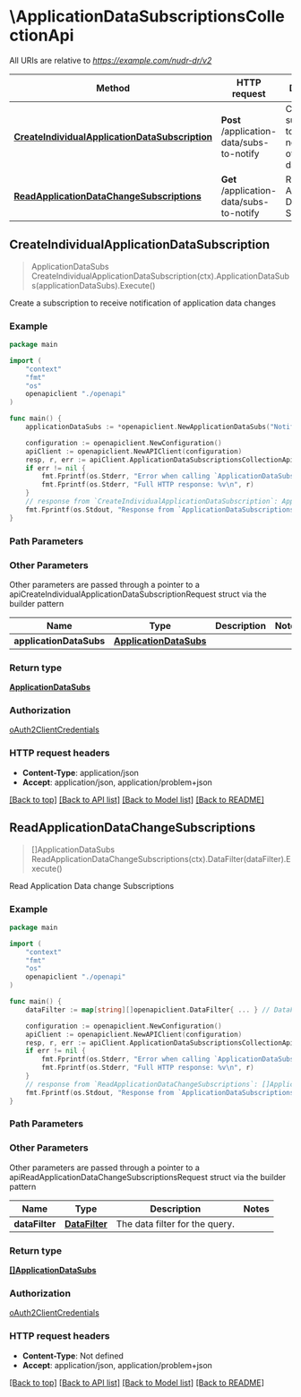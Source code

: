 # \ApplicationDataSubscriptionsCollectionApi

All URIs are relative to *https://example.com/nudr-dr/v2*

Method | HTTP request | Description
------------- | ------------- | -------------
[**CreateIndividualApplicationDataSubscription**](ApplicationDataSubscriptionsCollectionApi.md#CreateIndividualApplicationDataSubscription) | **Post** /application-data/subs-to-notify | Create a subscription to receive notification of application data changes
[**ReadApplicationDataChangeSubscriptions**](ApplicationDataSubscriptionsCollectionApi.md#ReadApplicationDataChangeSubscriptions) | **Get** /application-data/subs-to-notify | Read Application Data change Subscriptions



## CreateIndividualApplicationDataSubscription

> ApplicationDataSubs CreateIndividualApplicationDataSubscription(ctx).ApplicationDataSubs(applicationDataSubs).Execute()

Create a subscription to receive notification of application data changes

### Example

```go
package main

import (
    "context"
    "fmt"
    "os"
    openapiclient "./openapi"
)

func main() {
    applicationDataSubs := *openapiclient.NewApplicationDataSubs("NotificationUri_example") // ApplicationDataSubs | 

    configuration := openapiclient.NewConfiguration()
    apiClient := openapiclient.NewAPIClient(configuration)
    resp, r, err := apiClient.ApplicationDataSubscriptionsCollectionApi.CreateIndividualApplicationDataSubscription(context.Background()).ApplicationDataSubs(applicationDataSubs).Execute()
    if err != nil {
        fmt.Fprintf(os.Stderr, "Error when calling `ApplicationDataSubscriptionsCollectionApi.CreateIndividualApplicationDataSubscription``: %v\n", err)
        fmt.Fprintf(os.Stderr, "Full HTTP response: %v\n", r)
    }
    // response from `CreateIndividualApplicationDataSubscription`: ApplicationDataSubs
    fmt.Fprintf(os.Stdout, "Response from `ApplicationDataSubscriptionsCollectionApi.CreateIndividualApplicationDataSubscription`: %v\n", resp)
}
```

### Path Parameters



### Other Parameters

Other parameters are passed through a pointer to a apiCreateIndividualApplicationDataSubscriptionRequest struct via the builder pattern


Name | Type | Description  | Notes
------------- | ------------- | ------------- | -------------
 **applicationDataSubs** | [**ApplicationDataSubs**](ApplicationDataSubs.md) |  | 

### Return type

[**ApplicationDataSubs**](ApplicationDataSubs.md)

### Authorization

[oAuth2ClientCredentials](../README.md#oAuth2ClientCredentials)

### HTTP request headers

- **Content-Type**: application/json
- **Accept**: application/json, application/problem+json

[[Back to top]](#) [[Back to API list]](../README.md#documentation-for-api-endpoints)
[[Back to Model list]](../README.md#documentation-for-models)
[[Back to README]](../README.md)


## ReadApplicationDataChangeSubscriptions

> []ApplicationDataSubs ReadApplicationDataChangeSubscriptions(ctx).DataFilter(dataFilter).Execute()

Read Application Data change Subscriptions

### Example

```go
package main

import (
    "context"
    "fmt"
    "os"
    openapiclient "./openapi"
)

func main() {
    dataFilter := map[string][]openapiclient.DataFilter{ ... } // DataFilter | The data filter for the query. (optional)

    configuration := openapiclient.NewConfiguration()
    apiClient := openapiclient.NewAPIClient(configuration)
    resp, r, err := apiClient.ApplicationDataSubscriptionsCollectionApi.ReadApplicationDataChangeSubscriptions(context.Background()).DataFilter(dataFilter).Execute()
    if err != nil {
        fmt.Fprintf(os.Stderr, "Error when calling `ApplicationDataSubscriptionsCollectionApi.ReadApplicationDataChangeSubscriptions``: %v\n", err)
        fmt.Fprintf(os.Stderr, "Full HTTP response: %v\n", r)
    }
    // response from `ReadApplicationDataChangeSubscriptions`: []ApplicationDataSubs
    fmt.Fprintf(os.Stdout, "Response from `ApplicationDataSubscriptionsCollectionApi.ReadApplicationDataChangeSubscriptions`: %v\n", resp)
}
```

### Path Parameters



### Other Parameters

Other parameters are passed through a pointer to a apiReadApplicationDataChangeSubscriptionsRequest struct via the builder pattern


Name | Type | Description  | Notes
------------- | ------------- | ------------- | -------------
 **dataFilter** | [**DataFilter**](DataFilter.md) | The data filter for the query. | 

### Return type

[**[]ApplicationDataSubs**](ApplicationDataSubs.md)

### Authorization

[oAuth2ClientCredentials](../README.md#oAuth2ClientCredentials)

### HTTP request headers

- **Content-Type**: Not defined
- **Accept**: application/json, application/problem+json

[[Back to top]](#) [[Back to API list]](../README.md#documentation-for-api-endpoints)
[[Back to Model list]](../README.md#documentation-for-models)
[[Back to README]](../README.md)

